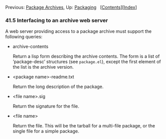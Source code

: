 <!-- This is the GNU Emacs Lisp Reference Manual
corresponding to Emacs version 27.2.

Copyright (C) 1990-1996, 1998-2021 Free Software Foundation,
Inc.

Permission is granted to copy, distribute and/or modify this document
under the terms of the GNU Free Documentation License, Version 1.3 or
any later version published by the Free Software Foundation; with the
Invariant Sections being "GNU General Public License," with the
Front-Cover Texts being "A GNU Manual," and with the Back-Cover
Texts as in (a) below.  A copy of the license is included in the
section entitled "GNU Free Documentation License."

(a) The FSF's Back-Cover Text is: "You have the freedom to copy and
modify this GNU manual.  Buying copies from the FSF supports it in
developing GNU and promoting software freedom." -->

<!-- Created by GNU Texinfo 6.7, http://www.gnu.org/software/texinfo/ -->

Previous: [Package Archives](Package-Archives.html), Up: [Packaging](Packaging.html)   \[[Contents](index.html#SEC_Contents "Table of contents")]\[[Index](Index.html "Index")]

### 41.5 Interfacing to an archive web server

A web server providing access to a package archive must support the following queries:

*   archive-contents

    Return a lisp form describing the archive contents. The form is a list of ’package-desc’ structures (see `package.el`), except the first element of the list is the archive version.

*   \<package name>-readme.txt

    Return the long description of the package.

*   \<file name>.sig

    Return the signature for the file.

*   \<file name>

    Return the file. This will be the tarball for a multi-file package, or the single file for a simple package.
